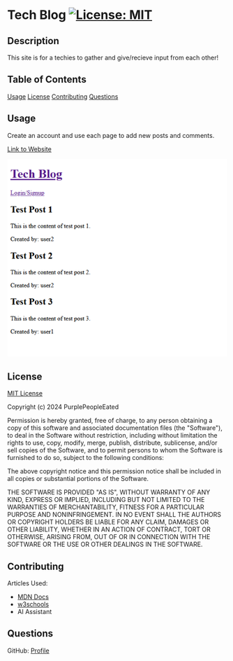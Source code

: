 # Tech Blog [![License: MIT](https://img.shields.io/badge/License-MIT-yellow.svg)](https://opensource.org/licenses/MIT)

## Description

This site is for a techies to gather and give/recieve input from each other!

## Table of Contents
[Usage](#usage)
[License](#license)
[Contributing](#contributing)
[Questions](#questions)

## Usage

Create an account and use each page to add new posts and comments.

[Link to Website](https://boiling-mesa-75936-2db64dd6b5b0.herokuapp.com/)

![screenshot of the website](scrnshot.png)

## License
[MIT License](https://opensource.org/license/mit/)

Copyright (c) 2024 PurplePeopleEated

Permission is hereby granted, free of charge, to any person obtaining a copy
of this software and associated documentation files (the "Software"), to deal
in the Software without restriction, including without limitation the rights
to use, copy, modify, merge, publish, distribute, sublicense, and/or sell
copies of the Software, and to permit persons to whom the Software is
furnished to do so, subject to the following conditions:

The above copyright notice and this permission notice shall be included in all
copies or substantial portions of the Software.

THE SOFTWARE IS PROVIDED "AS IS", WITHOUT WARRANTY OF ANY KIND, EXPRESS OR
IMPLIED, INCLUDING BUT NOT LIMITED TO THE WARRANTIES OF MERCHANTABILITY,
FITNESS FOR A PARTICULAR PURPOSE AND NONINFRINGEMENT. IN NO EVENT SHALL THE
AUTHORS OR COPYRIGHT HOLDERS BE LIABLE FOR ANY CLAIM, DAMAGES OR OTHER
LIABILITY, WHETHER IN AN ACTION OF CONTRACT, TORT OR OTHERWISE, ARISING FROM,
OUT OF OR IN CONNECTION WITH THE SOFTWARE OR THE USE OR OTHER DEALINGS IN THE
SOFTWARE.

## Contributing

Articles Used:
- [MDN Docs](https://developer.mozilla.org/)
- [w3schools](https://www.w3schools.com/)
- AI Assistant

## Questions

GitHub: [Profile](https://github.com/PurplePeopleEated)